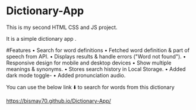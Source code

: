 # Dictionary-App
This is my second HTML CSS and JS project. 

It is a simple dictionary app .

#Features
• Search for word definitions
• Fetched  word definition & part of speech from API.
• Displays results & handle errors ("Word not found").
• Responsive design for mobile and desktop devices
• Show multiple meanings & synonyms.
• Stores search history in Local Storage.
• Added dark mode toggle-
• Added pronunciation audio.

You can use the below link ⬇️ to search for words from this dictionary

https://bismay70.github.io/Dictionary-App/
